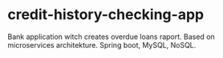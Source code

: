 # credit-history-checking-app
Bank application witch creates overdue loans raport. Based on microservices architekture. Spring boot, MySQL, NoSQL.
